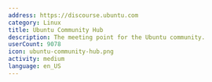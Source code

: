 ```yaml
---
address: https://discourse.ubuntu.com
category: Linux
title: Ubuntu Community Hub
description: The meeting point for the Ubuntu community.
userCount: 9078
icon: ubuntu-community-hub.png
activity: medium
language: en_US
---
```

